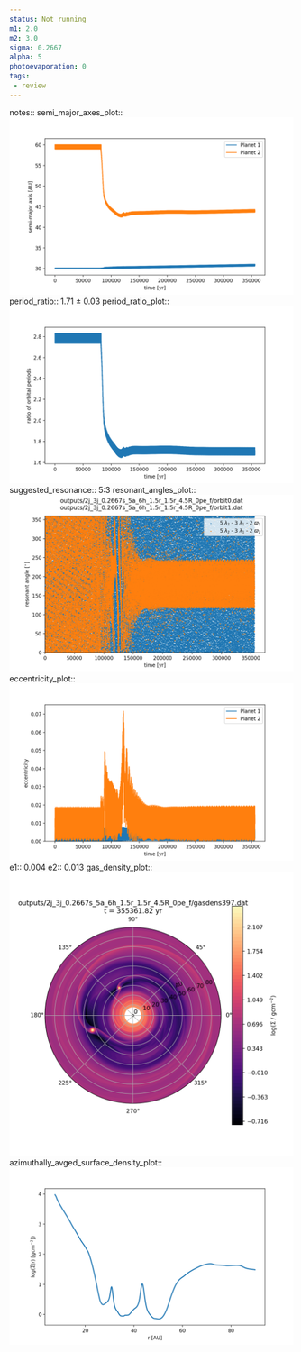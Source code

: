 ```yaml
---
status: Not running
m1: 2.0
m2: 3.0
sigma: 0.2667
alpha: 5
photoevaporation: 0
tags:
 - review
---
```


notes::
semi_major_axes_plot:: ![semi_major_axes_2j_3j_0.2667s_5a_6h_1.5r_1.5r_4.5R_0pe_f.png](plots/semi_major_axes/semi_major_axes_2j_3j_0.2667s_5a_6h_1.5r_1.5r_4.5R_0pe_f.png)
period_ratio:: 1.71 ± 0.03
period_ratio_plot:: ![period_ratio_2j_3j_0.2667s_5a_6h_1.5r_1.5r_4.5R_0pe_f.png](plots/period_ratio/period_ratio_2j_3j_0.2667s_5a_6h_1.5r_1.5r_4.5R_0pe_f.png)
suggested_resonance:: 5:3
resonant_angles_plot:: ![resonant_angles_2j_3j_0.2667s_5a_6h_1.5r_1.5r_4.5R_0pe_f.png](plots/resonant_angles/resonant_angles_2j_3j_0.2667s_5a_6h_1.5r_1.5r_4.5R_0pe_f.png)
eccentricity_plot:: ![eccentricity_2j_3j_0.2667s_5a_6h_1.5r_1.5r_4.5R_0pe_f.png](plots/eccentricity/eccentricity_2j_3j_0.2667s_5a_6h_1.5r_1.5r_4.5R_0pe_f.png)
e1:: 0.004
e2:: 0.013
gas_density_plot:: ![gas_density_2j_3j_0.2667s_5a_6h_1.5r_1.5r_4.5R_0pe_f.png](plots/gas_density/gas_density_2j_3j_0.2667s_5a_6h_1.5r_1.5r_4.5R_0pe_f.png)
azimuthally_avged_surface_density_plot:: ![azimuthally_avged_surface_density_2j_3j_0.2667s_5a_6h_1.5r_1.5r_4.5R_0pe_f.png](plots/azimuthally_avged_surface_density/azimuthally_avged_surface_density_2j_3j_0.2667s_5a_6h_1.5r_1.5r_4.5R_0pe_f.png)
